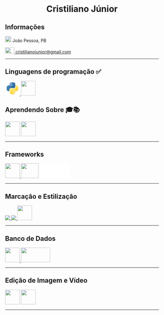 <h1 align="center">Cristiliano Júnior</h1>
<h2 align="left">Informações</h2>

<img src="https://cdn-icons-png.flaticon.com/512/4219/4219585.png" width="20px" height="20px">  João Pessoa, PB

<a href="mail: cristilianojunior@gmail.com"><img src="https://logosmarcas.net/wp-content/uploads/2020/11/Gmail-Logo.png" width="30px" height="20px">  cristilianojunior@gmail.com</a>

<hr>
<h2 align="left" >Linguagens de programação ✅</h2>
<a href="https://www.python.org/" target="_blank"> <img src="https://raw.githubusercontent.com/devicons/devicon/master/icons/python/python-original.svg"  width="48px" height="48px" /> </a> 
<a href="https://developer.mozilla.org/en-US/docs/Web/JavaScript" target="_blank"> <img src="https://img.icons8.com/color/48/000000/javascript.png"  width="48" height="48"/></a> 

<h2 align="left" >Aprendendo Sobre 🎓📚</h2>
<a href="https://learn.microsoft.com/pt-br/dotnet/csharp/" target="_blank"> <img src="https://seeklogo.com/images/C/c-sharp-c-logo-02F17714BA-seeklogo.com.png"  width="48" height="48"/></a> 
<a href="https://www.php.net/" target="_blank"> <img src="https://php-cl.com/img/CORE-PHP-BASICS-20210817.png"  width="48" height="48"/></a> 

<hr>
<h2 align="left" >Frameworks</h2>
<a href="https://kivy.org/#home" target="_blank"> <img src="https://kivy.org/logos/kivy-logo-black-64.png" width='48'height='48' /> </a> 
<a href="https://getbootstrap.com/" target="_blank"> <img src="https://upload.wikimedia.org/wikipedia/commons/thumb/b/b2/Bootstrap_logo.svg/1200px-Bootstrap_logo.svg.png" width='58'height='48' /></a>
<a href="https://flask.palletsprojects.com/en/2.3.x/" target="_blank"> <img src="https://github.com/cristilianojr/cristilianojr/blob/main/flask_logo.png" width='96'height='48'/> </a> 


<hr>
<h2 align="left" >Marcação e Estilização</h2>
<a href="https://www.w3.org/html/" target="_blank"> <img src="https://img.icons8.com/color/48/000000/html-5.png"/> </a> 
<a href="https://www.w3schools.com/css/" target="_blank"> <img src="https://img.icons8.com/color/48/000000/css3.png"/> </a> 
<a href="https://kivy.org/#home" target="_blank"> <img src="https://kivy.org/logos/kivy-logo-black-64.png" width='48'height='48' /> </a>

<hr>
<h2 align="left" >Banco de Dados</h2>
<a href="https://www.sqlite.org/index.html" target="_blank"> <img src="https://upload.wikimedia.org/wikipedia/commons/thumb/9/97/Sqlite-square-icon.svg/2048px-Sqlite-square-icon.svg.png" width="48" height="48"/> </a> 
<a href="https://www.mysql.com/" target="_blank"> <img src="https://www.vectorlogo.zone/logos/mysql/mysql-ar21.svg" width="96" height="48"/> </a> 

<hr>
<h2 align="left" >Edição de Imagem e Vídeo</h2>
<a align="center"href="https://www.adobe.com/br/products/photoshop/" target="_blank" > <img src="https://i.pinimg.com/originals/31/02/38/31023806400284920008d8ebd24a2218.png"  width="48" height="48"/></a> 
<a align="center"href="https://www.coreldraw.com/br/product/coreldraw/" target="_blank" > <img src="https://www.coreldraw.com/static/cdgs/product_content/cdgs/2022/icon-coreldraw.png"  width="48" height="48"/></a> 
<hr>
